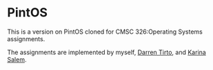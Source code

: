 # PintOS

This is a version on PintOS cloned for CMSC 326:Operating Systems assignments.

The assignments are implemented by myself, [Darren Tirto](https://github.com/darrentirto), and [Karina Salem](https://github.com/karinasalemks).
